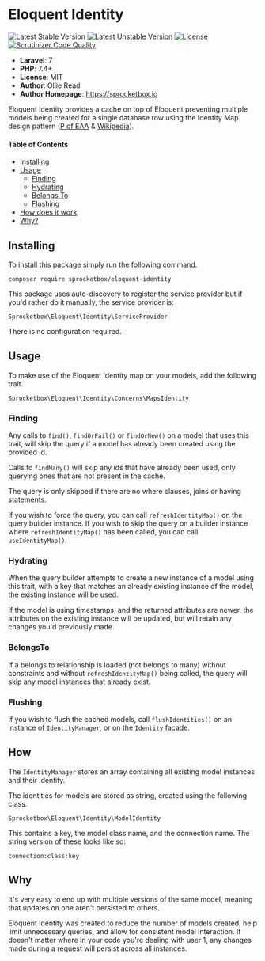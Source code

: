# Eloquent Identity
[![Latest Stable Version](https://poser.pugx.org/sprocketbox/eloquent-identity/v/stable.png)](https://packagist.org/packages/sprocketbox/eloquent-identity) 
[![Latest Unstable Version](https://poser.pugx.org/sprocketbox/eloquent-identity/v/unstable.png)](https://packagist.org/packages/sprocketbox/eloquent-identity) 
[![License](https://poser.pugx.org/sprocketbox/eloquent-identity/license.png)](https://packagist.org/packages/sprocketbox/eloquent-identity)
[![Scrutinizer Code Quality](https://scrutinizer-ci.com/g/sprocketbox/eloquent-identity/badges/quality-score.png?b=master)](https://scrutinizer-ci.com/g/sprocketbox/eloquent-identity/?branch=master)

- **Laravel**: 7
- **PHP**: 7.4+
- **License**: MIT
- **Author**: Ollie Read 
- **Author Homepage**: https://sprocketbox.io

Eloquent identity provides a cache on top of Eloquent preventing multiple models being created for a single database row 
using the Identity Map design pattern ([P of EAA](https://martinfowler.com/eaaCatalog/identityMap.html) & [Wikipedia](https://en.wikipedia.org/wiki/Identity_map_pattern)).

#### Table of Contents

- [Installing](#installing)
- [Usage](#usage)
    - [Finding](#finding)
    - [Hydrating](#hydrating)
    - [Belongs To](#belongsto)
    - [Flushing](#flushing)
- [How does it work](#how)
- [Why?](#why)

## Installing
To install this package simply run the following command.

```
composer require sprocketbox/eloquent-identity
```

This package uses auto-discovery to register the service provider but if you'd rather do it manually, 
the service provider is:

```
Sprocketbox\Eloquent\Identity\ServiceProvider
```

There is no configuration required.

## Usage
To make use of the Eloquent identity map on your models, add the following trait.

```
Sprocketbox\Eloquent\Identity\Concerns\MapsIdentity
```

### Finding
Any calls to `find()`, `findOrFail()` or `findOrNew()` on a model that uses this trait, will skip the query
if a model has already been created using the provided id.

Calls to `findMany()` will skip any ids that have already been used, only querying ones that are not present in the cache.

The query is only skipped if there are no where clauses, joins or having statements.

If you wish to force the query, you can call `refreshIdentityMap()` on the query builder instance. If you wish to skip
the query on a builder instance where `refreshIdentityMap()` has been called, you can call `useIdentityMap()`.

### Hydrating
When the query builder attempts to create a new instance of a model using this trait, with a key that matches an already 
existing instance of the model, the existing instance will be used.

If the model is using timestamps, and the returned attributes are newer, the attributes on the existing instance will be
updated, but will retain any changes you'd previously made.

### BelongsTo
If a belongs to relationship is loaded (not belongs to many) without constraints and without `refreshIdentityMap()` being 
called, the query will skip any model instances that already exist.

### Flushing
If you wish to flush the cached models, call `flushIdentities()` on an instance of `IdentityManager`, or on the `Identity`
facade.

## How
The `IdentityManager` stores an array containing all existing model instances and their identity.

The identities for models are stored as string, created using the following class.

```
Sprocketbox\Eloquent\Identity\ModelIdentity
```

This contains a key, the model class name, and the connection name. The string version of these looks like so:

```
connection:class:key
```

## Why
It's very easy to end up with multiple versions of the same model, meaning that updates on one aren't persisted
to others.

Eloquent identity was created to reduce the number of models created, help limit unnecessary queries, and allow for consistent
model interaction. It doesn't matter where in your code you're dealing with user 1, any changes made during a request
will persist across all instances.
